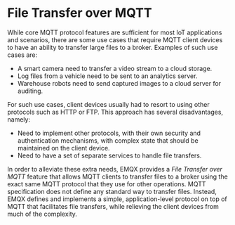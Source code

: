 # File Transfer over MQTT

While core MQTT protocol features are sufficient for most IoT applications and scenarios, there are some use cases that require MQTT client devices to have an ability to transfer large files to a broker. Examples of such use cases are:
* A smart camera need to transfer a video stream to a cloud storage.
* Log files from a vehicle need to be sent to an analytics server.
* Warehouse robots need to send captured images to a cloud server for auditing.

For such use cases, client devices usually had to resort to using other protocols such as HTTP or FTP. This approach has several disadvantages, namely:
* Need to implement other protocols, with their own security and authentication mechanisms, with complex state that should be maintained on the client device.
* Need to have a set of separate services to handle file transfers.

In order to alleviate these extra needs, EMQX provides a _File Transfer over MQTT_ feature that allows MQTT clients to transfer files to a broker using the exact same MQTT protocol that they use for other operations. MQTT specification does not define any standard way to transfer files. Instead, EMQX defines and implements a simple, application-level protocol on top of MQTT that facilitates file transfers, while relieving the client devices from much of the complexity.
